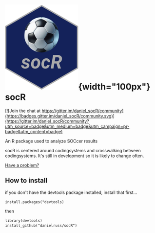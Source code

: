 # ![](man/figures/logo.png){width="100px"}  socR    



[![Join the chat at https://gitter.im/daniel_socR/community](https://badges.gitter.im/daniel_socR/community.svg)](https://gitter.im/daniel_socR/community?utm_source=badge&utm_medium=badge&utm_campaign=pr-badge&utm_content=badge)

An R package used to analyze SOCcer results

socR is centered around codingsystems and crosswalking between codingsystems. It's still in development so it is likely to change often.

[Have a problem?](https://github.com/danielruss/socR/issues)

## How to install

if you don't have the devtools package installed, install that first...

```         
install.packages("devtools)
```

then

```         
library(devtools)
install_github("danielruss/socR")
```
